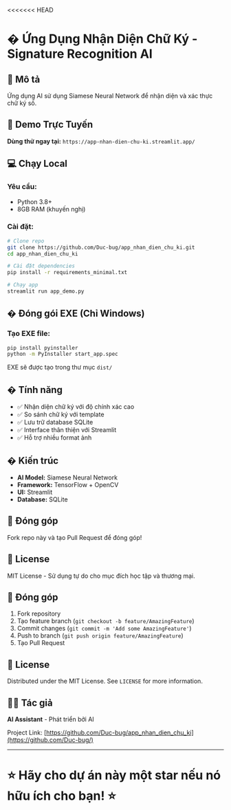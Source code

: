 <<<<<<< HEAD
# � Ứng Dụng Nhận Diện Chữ Ký - Signature Recognition AI

## 🎯 Mô tả
Ứng dụng AI sử dụng Siamese Neural Network để nhận diện và xác thực chữ ký số. 

## 🚀 Demo Trực Tuyến
**Dùng thử ngay tại:** `https://app-nhan-dien-chu-ki.streamlit.app/` 

## 💻 Chạy Local

### Yêu cầu:
- Python 3.8+
- 8GB RAM (khuyến nghị)

### Cài đặt:
```bash
# Clone repo
git clone https://github.com/Duc-bug/app_nhan_dien_chu_ki.git
cd app_nhan_dien_chu_ki

# Cài đặt dependencies
pip install -r requirements_minimal.txt

# Chạy app
streamlit run app_demo.py
```

## � Đóng gói EXE (Chỉ Windows)

### Tạo EXE file:
```bash
pip install pyinstaller
python -m PyInstaller start_app.spec
```

EXE sẽ được tạo trong thư mục `dist/`

## � Tính năng
- ✅ Nhận diện chữ ký với độ chính xác cao
- ✅ So sánh chữ ký với template
- ✅ Lưu trữ database SQLite
- ✅ Interface thân thiện với Streamlit
- ✅ Hỗ trợ nhiều format ảnh

## � Kiến trúc
- **AI Model:** Siamese Neural Network
- **Framework:** TensorFlow + OpenCV
- **UI:** Streamlit
- **Database:** SQLite

## 🤝 Đóng góp
Fork repo này và tạo Pull Request để đóng góp!

## 📄 License
MIT License - Sử dụng tự do cho mục đích học tập và thương mại.



## 🤝 Đóng góp

1. Fork repository
2. Tạo feature branch (`git checkout -b feature/AmazingFeature`)
3. Commit changes (`git commit -m 'Add some AmazingFeature'`)
4. Push to branch (`git push origin feature/AmazingFeature`)
5. Tạo Pull Request

## 📄 License

Distributed under the MIT License. See `LICENSE` for more information.

## 👨‍💻 Tác giả

**AI Assistant** - Phát triển bởi AI

Project Link: [https://github.com/Duc-bug/app_nhan_dien_chu_ki](https://github.com/Duc-bug/)

---

⭐ **Hãy cho dự án này một star nếu nó hữu ích cho bạn!** ⭐
=======

